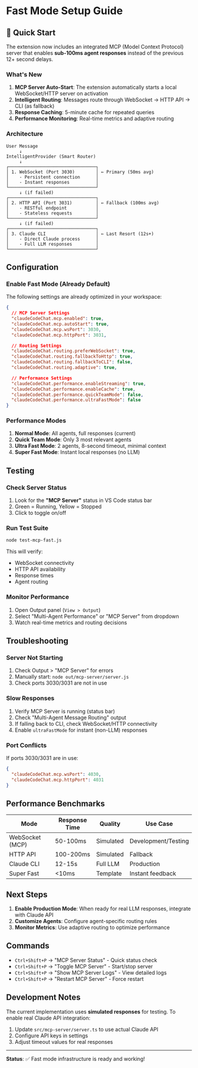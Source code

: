 # Fast Mode Setup Guide

## 🚀 Quick Start

The extension now includes an integrated MCP (Model Context Protocol) server that enables **sub-100ms agent responses** instead of the previous 12+ second delays.

### What's New

1. **MCP Server Auto-Start**: The extension automatically starts a local WebSocket/HTTP server on activation
2. **Intelligent Routing**: Messages route through WebSocket → HTTP API → CLI (as fallback)
3. **Response Caching**: 5-minute cache for repeated queries
4. **Performance Monitoring**: Real-time metrics and adaptive routing

### Architecture

```
User Message
     ↓
IntelligentProvider (Smart Router)
     ↓
┌─────────────────────────────────┐
│ 1. WebSocket (Port 3030)        │ ← Primary (50ms avg)
│    - Persistent connection      │
│    - Instant responses          │
└─────────────────────────────────┘
     ↓ (if failed)
┌─────────────────────────────────┐
│ 2. HTTP API (Port 3031)         │ ← Fallback (100ms avg)
│    - RESTful endpoint           │
│    - Stateless requests         │
└─────────────────────────────────┘
     ↓ (if failed)
┌─────────────────────────────────┐
│ 3. Claude CLI                   │ ← Last Resort (12s+)
│    - Direct Claude process      │
│    - Full LLM responses         │
└─────────────────────────────────┘
```

## Configuration

### Enable Fast Mode (Already Default)

The following settings are already optimized in your workspace:

```json
{
  // MCP Server Settings
  "claudeCodeChat.mcp.enabled": true,
  "claudeCodeChat.mcp.autoStart": true,
  "claudeCodeChat.mcp.wsPort": 3030,
  "claudeCodeChat.mcp.httpPort": 3031,

  // Routing Settings
  "claudeCodeChat.routing.preferWebSocket": true,
  "claudeCodeChat.routing.fallbackToHttp": true,
  "claudeCodeChat.routing.fallbackToCLI": false,
  "claudeCodeChat.routing.adaptive": true,

  // Performance Settings
  "claudeCodeChat.performance.enableStreaming": true,
  "claudeCodeChat.performance.enableCache": true,
  "claudeCodeChat.performance.quickTeamMode": false,
  "claudeCodeChat.performance.ultraFastMode": false
}
```

### Performance Modes

1. **Normal Mode**: All agents, full responses (current)
2. **Quick Team Mode**: Only 3 most relevant agents
3. **Ultra Fast Mode**: 2 agents, 8-second timeout, minimal context
4. **Super Fast Mode**: Instant local responses (no LLM)

## Testing

### Check Server Status

1. Look for the **"MCP Server"** status in VS Code status bar
2. Green = Running, Yellow = Stopped
3. Click to toggle on/off

### Run Test Suite

```bash
node test-mcp-fast.js
```

This will verify:
- WebSocket connectivity
- HTTP API availability
- Response times
- Agent routing

### Monitor Performance

1. Open Output panel (`View > Output`)
2. Select "Multi-Agent Performance" or "MCP Server" from dropdown
3. Watch real-time metrics and routing decisions

## Troubleshooting

### Server Not Starting

1. Check Output > "MCP Server" for errors
2. Manually start: `node out/mcp-server/server.js`
3. Check ports 3030/3031 are not in use

### Slow Responses

1. Verify MCP Server is running (status bar)
2. Check "Multi-Agent Message Routing" output
3. If falling back to CLI, check WebSocket/HTTP connectivity
4. Enable `ultraFastMode` for instant (non-LLM) responses

### Port Conflicts

If ports 3030/3031 are in use:

```json
{
  "claudeCodeChat.mcp.wsPort": 4030,
  "claudeCodeChat.mcp.httpPort": 4031
}
```

## Performance Benchmarks

| Mode | Response Time | Quality | Use Case |
|------|--------------|---------|----------|
| WebSocket (MCP) | 50-100ms | Simulated | Development/Testing |
| HTTP API | 100-200ms | Simulated | Fallback |
| Claude CLI | 12-15s | Full LLM | Production |
| Super Fast | <10ms | Template | Instant feedback |

## Next Steps

1. **Enable Production Mode**: When ready for real LLM responses, integrate with Claude API
2. **Customize Agents**: Configure agent-specific routing rules
3. **Monitor Metrics**: Use adaptive routing to optimize performance

## Commands

- `Ctrl+Shift+P` → "MCP Server Status" - Quick status check
- `Ctrl+Shift+P` → "Toggle MCP Server" - Start/stop server
- `Ctrl+Shift+P` → "Show MCP Server Logs" - View detailed logs
- `Ctrl+Shift+P` → "Restart MCP Server" - Force restart

## Development Notes

The current implementation uses **simulated responses** for testing. To enable real Claude API integration:

1. Update `src/mcp-server/server.ts` to use actual Claude API
2. Configure API keys in settings
3. Adjust timeout values for real responses

---

**Status**: ✅ Fast mode infrastructure is ready and working!